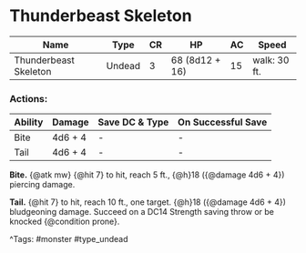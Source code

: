 # Thunderbeast Skeleton

| Name | Type | CR | HP | AC | Speed |
|------|------|----|----|----|-------|
| Thunderbeast Skeleton | Undead | 3 | 68 (8d12 + 16) | 15 | walk: 30 ft. |

### Actions:

| Ability | Damage | Save DC & Type | On Successful Save |
|---------|--------|----------------|--------------------|
| Bite | 4d6 + 4 | - | - |
| Tail | 4d6 + 4 | - | - |


**Bite.** {@atk mw} {@hit 7} to hit, reach 5 ft., {@h}18 ({@damage 4d6 + 4}) piercing damage.

**Tail.** {@hit 7} to hit, reach 10 ft., one target. {@h}18 ({@damage 4d6 + 4}) bludgeoning damage. Succeed on a DC14 Strength saving throw or be knocked {@condition prone}.

^Tags: #monster #type_undead